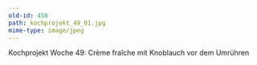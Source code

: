 ```yaml
---
old-id: 458
path: kochprojekt_49_01.jpg
mime-type: image/jpeg
---
```

Kochprojekt Woche 49:
Crème fraîche mit Knoblauch vor dem Umrühren
